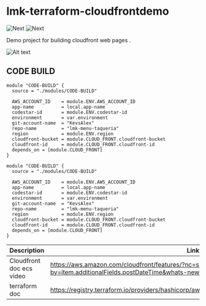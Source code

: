 # lmk-terraform-cloudfrontdemo

![Next][aws] ![Next][terraform]

Demo project for building cloudfront web pages . 

![Alt text](https://ecu-infra-images.s3.us-east-2.amazonaws.com/cloudfront.drawio.png "Optional title")



## <a name="CODE_BUILD"></a> CODE BUILD
```hcl
module "CODE-BUILD" {
  source = "./modules/CODE-BUILD"

  AWS_ACCOUNT_ID    = module.ENV.AWS_ACCOUNT_ID
  app-name          = local.app-name
  codestar-id       = module.ENV.codestar-id
  environment       = var.environment
  git-account-name  = "KevsAlex"
  repo-name         = "lmk-menu-taqueria"
  region            = module.ENV.region
  cloudfront-bucket = module.CLOUD_FRONT.cloudfront-bucket
  cloudfront-id     = module.CLOUD_FRONT.cloudfront-id
  depends_on = [module.CLOUD_FRONT]
}
```

```hcl
module "CODE-BUILD" {
  source = "./modules/CODE-BUILD"

  AWS_ACCOUNT_ID    = module.ENV.AWS_ACCOUNT_ID
  app-name          = local.app-name
  codestar-id       = module.ENV.codestar-id
  environment       = var.environment
  git-account-name  = "KevsAlex"
  repo-name         = "lmk-menu-taqueria"
  region            = module.ENV.region
  cloudfront-bucket = module.CLOUD_FRONT.cloudfront-bucket
  cloudfront-id     = module.CLOUD_FRONT.cloudfront-id
  depends_on = [module.CLOUD_FRONT]
}
```




| Description              | Link |
|--------------------------|------|
| Cloudfront doc ecs video | https://aws.amazon.com/cloudfront/features/?nc=sn&loc=2&whats-new-cloudfront.sort-by=item.additionalFields.postDateTime&whats-new-cloudfront.sort-order=desc|
| terraform doc            | https://registry.terraform.io/providers/hashicorp/aws/latest/docs/resources/cloudfront_distribution|

[terraform]: https://img.shields.io/badge/terraform-%235835CC.svg?style=for-the-badge&logo=terraform&logoColor=white
[aws]: https://img.shields.io/badge/AWS-%23FF9900.svg?style=for-the-badge&logo=amazon-aws&logoColor=white

[source]: https://dev.to/envoy_/150-badges-for-github-pnk
